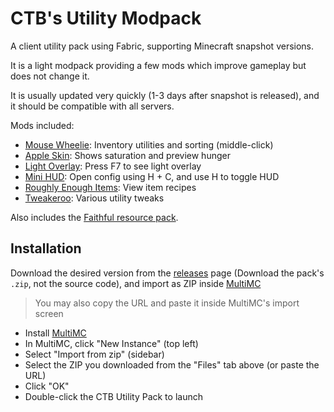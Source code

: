 # CTB's Utility Modpack

A client utility pack using Fabric, supporting Minecraft snapshot versions.

It is a light modpack providing a few mods which improve gameplay but does not change it. 

It is usually updated very quickly (1-3 days after snapshot is released), and it should be compatible with all servers.

Mods included:

- [Mouse Wheelie](https://www.curseforge.com/minecraft/mc-mods/mouse-wheelie): Inventory utilities and sorting (middle-click)
- [Apple Skin](https://www.curseforge.com/minecraft/mc-mods/appleskin): Shows saturation and preview hunger
- [Light Overlay](https://www.curseforge.com/minecraft/mc-mods/light-overlay): Press F7 to see light overlay
- [Mini HUD](https://www.curseforge.com/minecraft/mc-mods/mini-hud): Open config using H + C, and use H to toggle HUD
- [Roughly Enough Items](https://www.curseforge.com/minecraft/mc-mods/roughly-enough-items): View item recipes
- [Tweakeroo](https://www.curseforge.com/minecraft/mc-mods/tweakeroo): Various utility tweaks

Also includes the [Faithful resource pack](https://faithful.team).

## Installation

Download the desired version from the [releases](https://github.com/Cretezy/CTBUtilityModpack/releases) page (Download the pack's `.zip`, not the source code), and import as ZIP inside [MultiMC](https://multimc.org)

> You may also copy the URL and paste it inside MultiMC's import screen

- Install [MultiMC](https://multimc.org)
- In MultiMC, click "New Instance" (top left)
- Select "Import from zip" (sidebar)
- Select the ZIP you downloaded from the "Files" tab above (or paste the URL)
- Click "OK"
- Double-click the CTB Utility Pack to launch
